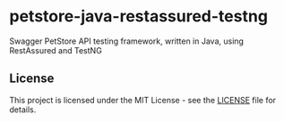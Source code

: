 # petstore-java-restassured-testng
Swagger PetStore API testing framework, written in Java, using RestAssured and TestNG

## License

This project is licensed under the MIT License - see the [LICENSE](LICENSE.txt) file for details.
